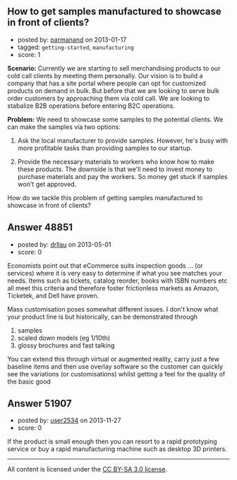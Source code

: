 ## How to get samples manufactured to showcase in front of clients?

- posted by: [parmanand](https://stackexchange.com/users/-1/7764-parmanand) on 2013-01-17
- tagged: `getting-started`, `manufacturing`
- score: 1

**Scenario:** Currently we are starting to sell merchandising products to our cold call clients by meeting them personally. Our vision is to build a company that has a site portal where people can opt for customized products on demand in bulk. But before that we are looking to serve bulk order customers by approaching them via cold call. We are looking to stabalize B2B operations before entering B2C operations.

**Problem:** We need to showcase some samples to the potential clients. We can make the samples via two options:

1. Ask the local manufacturer to provide samples. However, he's busy with more profitable tasks than providing samples to our startup.

2. Provide the necessary materials to workers who know how to make these products. The downside is that we'll need to invest money to purchase materials and pay the workers. So money get stuck if samples won't get approved.

How do we tackle this problem of getting samples manufactured to showcase in front of clients?



## Answer 48851

- posted by: [drllau](https://stackexchange.com/users/-1/26055-drllau) on 2013-05-01
- score: 0

Economists point out that eCommerce suits inspection goods ... (or services) where it is very easy to determine if what you see matches your needs. Items such as tickets, catalog reorder, books with ISBN numbers etc all meet this criteria and therefore foster frictionless markets as Amazon, Ticketek, and Dell have proven.

Mass customisation poses somewhat different issues. I don't know what your product line is but historically, can be demonstrated through

 1. samples
 2. scaled down models (eg 1/10th)
 3. glossy brochures and fast talking

You can extend this through virtual or augmented reality, carry just a few baseline items and then use overlay software so the customer can quickly see the variations (or customisations) whilst getting a feel for the quality of the basic good



## Answer 51907

- posted by: [user2534](https://stackexchange.com/users/-1/11390-user2534) on 2013-11-27
- score: 0

<p>If the product is small enough then you can resort to a rapid prototyping service or buy a rapid manufacturing machine such as desktop 3D printers.</p>




---

All content is licensed under the [CC BY-SA 3.0 license](https://creativecommons.org/licenses/by-sa/3.0/).
